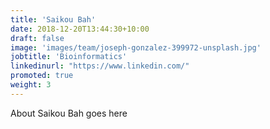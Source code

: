 ```yaml
---
title: 'Saikou Bah'
date: 2018-12-20T13:44:30+10:00
draft: false
image: 'images/team/joseph-gonzalez-399972-unsplash.jpg'
jobtitle: 'Bioinformatics'
linkedinurl: "https://www.linkedin.com/"
promoted: true
weight: 3
---
```


About Saikou Bah goes here
